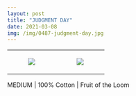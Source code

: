 ```yaml
---
layout: post
title: "JUDGMENT DAY"
date: 2021-03-08
img: /img/0487-judgment-day.jpg
---
```




<table style="width:100%;"><tr><td style="vertical-align:top;">
      <figure class="tmblr-full" data-orig-height="2048" data-orig-width="1365" data-orig-src="https://concertshirts.netlify.app/shirts/0487/0487-01.jpg"><img src="https://64.media.tumblr.com/6002bcd4aa8006af001776a54f6a1d92/ab69b5f3d14834d0-94/s540x810/78722daa6420d592db2c3373e944f3ac5c074fe8.jpg" data-orig-height="2048" data-orig-width="1365" data-orig-src="https://concertshirts.netlify.app/shirts/0487/0487-01.jpg"/></figure></td>
    <td style="vertical-align:top;">
      <figure class="tmblr-full" data-orig-height="2048" data-orig-width="1365" data-orig-src="https://concertshirts.netlify.app/shirts/0487/0487-02.jpg"><img src="https://64.media.tumblr.com/2ac9eee64da36dab882037361f243897/ab69b5f3d14834d0-c5/s540x810/41a14726826b51a8d3556207a7b1cfe38336a543.jpg" data-orig-height="2048" data-orig-width="1365" data-orig-src="https://concertshirts.netlify.app/shirts/0487/0487-02.jpg"/></figure></td>
  </tr></table><p>
  MEDIUM | 100% Cotton | Fruit of the Loom
</p>
